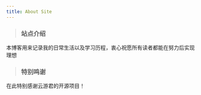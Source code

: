```yaml
---
title: About Site
---
```


> ### 站点介绍

本博客用来记录我的日常生活以及学习历程，衷心祝愿所有读者都能在努力后实现理想

> ### 特别鸣谢

在此特别感谢云游君的开源项目！

